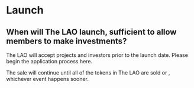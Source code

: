 # Launch

## When will The LAO launch, sufficient to allow members to make investments?

The LAO will accept projects and investors prior to the launch date. Please begin the application process here.

The sale will continue until all of the tokens in The LAO are sold or , whichever event happens sooner.
